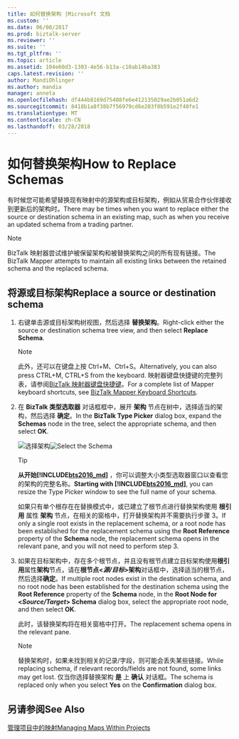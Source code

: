 ```yaml
---
title: 如何替换架构 |Microsoft 文档
ms.custom: ''
ms.date: 06/08/2017
ms.prod: biztalk-server
ms.reviewer: ''
ms.suite: ''
ms.tgt_pltfrm: ''
ms.topic: article
ms.assetid: 104e60d3-1303-4e56-b13a-c10ab14ba383
caps.latest.revision: ''
author: MandiOhlinger
ms.author: mandia
manager: anneta
ms.openlocfilehash: df444b8169d75408fe6e412135029ae2b051a6d2
ms.sourcegitcommit: 8418b1a8f38b7f56979cd6e203f0b591e2f40fe1
ms.translationtype: MT
ms.contentlocale: zh-CN
ms.lasthandoff: 03/28/2018
---
```

# <a name="how-to-replace-schemas"></a><span data-ttu-id="c71e1-102">如何替换架构</span><span class="sxs-lookup"><span data-stu-id="c71e1-102">How to Replace Schemas</span></span>
<span data-ttu-id="c71e1-103">有时候您可能希望替换现有映射中的源架构或目标架构，例如从贸易合作伙伴接收到更新后的架构时。</span><span class="sxs-lookup"><span data-stu-id="c71e1-103">There may be times when you want to replace either the source or destination schema in an existing map, such as when you receive an updated schema from a trading partner.</span></span>  
  
> [!NOTE]
>  <span data-ttu-id="c71e1-104">BizTalk 映射器尝试维护被保留架构和被替换架构之间的所有现有链接。</span><span class="sxs-lookup"><span data-stu-id="c71e1-104">The BizTalk Mapper attempts to maintain all existing links between the retained schema and the replaced schema.</span></span>  
  
## <a name="replace-a-source-or-destination-schema"></a><span data-ttu-id="c71e1-105">将源或目标架构</span><span class="sxs-lookup"><span data-stu-id="c71e1-105">Replace a source or destination schema</span></span>  
  
1.  <span data-ttu-id="c71e1-106">右键单击源或目标架构树视图，然后选择 **替换架构**。</span><span class="sxs-lookup"><span data-stu-id="c71e1-106">Right-click either the source or destination schema tree view, and then select **Replace Schema**.</span></span>  
  
    > [!NOTE]
    >  <span data-ttu-id="c71e1-107">此外，还可以在键盘上按 Ctrl+M、Ctrl+S。</span><span class="sxs-lookup"><span data-stu-id="c71e1-107">Alternatively, you can also press CTRL+M, CTRL+S from the keyboard.</span></span> <span data-ttu-id="c71e1-108">映射器键盘快捷键的完整列表，请参阅[BizTalk 映射器键盘快捷键](../core/biztalk-mapper-keyboard-shortcuts.md)。</span><span class="sxs-lookup"><span data-stu-id="c71e1-108">For a complete list of Mapper keyboard shortcuts, see [BizTalk Mapper Keyboard Shortcuts](../core/biztalk-mapper-keyboard-shortcuts.md).</span></span>  
  
2.  <span data-ttu-id="c71e1-109">在 **BizTalk 类型选取器** 对话框框中，展开 **架构** 节点在树中，选择适当的架构，然后选择 **确定**。</span><span class="sxs-lookup"><span data-stu-id="c71e1-109">In the **BizTalk Type Picker** dialog box, expand the **Schemas** node in the tree, select the appropriate schema, and then select **OK**.</span></span>  
  
     <span data-ttu-id="c71e1-110">![选择架构](../core/media/biztalk-typepicker.gif "BizTalk_TypePicker")</span><span class="sxs-lookup"><span data-stu-id="c71e1-110">![Select the Schema](../core/media/biztalk-typepicker.gif "BizTalk_TypePicker")</span></span>  

    > [!TIP] 
    > <span data-ttu-id="c71e1-111">**从开始[!INCLUDE[bts2016_md](../includes/bts2016-md.md)]** ，你可以调整大小类型选取器窗口以查看您的架构的完整名称。</span><span class="sxs-lookup"><span data-stu-id="c71e1-111">**Starting with [!INCLUDE[bts2016_md](../includes/bts2016-md.md)]**, you can resize the Type Picker window to see the full name of your schema.</span></span>
      
     <span data-ttu-id="c71e1-112">如果只有单个根存在在替换模式中，或已建立了根节点进行替换架构使用 **根引用** 属性 **架构** 节点，在相关的窗格中，打开替换架构并不需要执行步骤 3。</span><span class="sxs-lookup"><span data-stu-id="c71e1-112">If only a single root exists in the replacement schema, or a root node has been established for the replacement schema using the **Root Reference** property of the **Schema** node, the replacement schema opens in the relevant pane, and you will not need to perform step 3.</span></span>  
  
3.  <span data-ttu-id="c71e1-113">如果在目标架构中，存在多个根节点，并且没有根节点建立目标架构使用**根引用**属性**架构**节点，请在**根节点\<*源/目标*\>架构**对话框中，选择适当的根节点，然后选择**确定**。</span><span class="sxs-lookup"><span data-stu-id="c71e1-113">If multiple root nodes exist in the destination schema, and no root node has been established for the destination schema using the **Root Reference** property of the **Schema** node, in the **Root Node for \<*Source/Target*\> Schema** dialog box, select the appropriate root node, and then select **OK**.</span></span>  
  
     <span data-ttu-id="c71e1-114">此时，该替换架构将在相关窗格中打开。</span><span class="sxs-lookup"><span data-stu-id="c71e1-114">The replacement schema opens in the relevant pane.</span></span>  
  
    > [!NOTE]
    >  <span data-ttu-id="c71e1-115">替换架构时，如果未找到相关的记录/字段，则可能会丢失某些链接。</span><span class="sxs-lookup"><span data-stu-id="c71e1-115">While replacing schema, if relevant records/fields are not found, some links may get lost.</span></span> <span data-ttu-id="c71e1-116">仅当你选择替换架构 **是** 上 **确认**  对话框。</span><span class="sxs-lookup"><span data-stu-id="c71e1-116">The schema is replaced only when you select **Yes** on the **Confirmation**  dialog box.</span></span>  
  
## <a name="see-also"></a><span data-ttu-id="c71e1-117">另请参阅</span><span class="sxs-lookup"><span data-stu-id="c71e1-117">See Also</span></span>  
 [<span data-ttu-id="c71e1-118">管理项目中的映射</span><span class="sxs-lookup"><span data-stu-id="c71e1-118">Managing Maps Within Projects</span></span>](../core/managing-maps-within-projects.md)